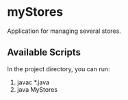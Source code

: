 # myStores
Application for managing several stores.

## Available Scripts
In the project directory, you can run:

1. javac *.java
2. java MyStores
